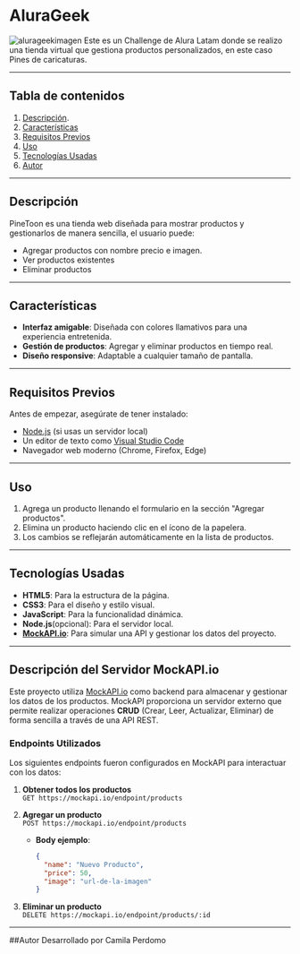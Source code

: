 # AluraGeek
![alurageekimagen](https://github.com/user-attachments/assets/7f0bc4a3-fd40-41d5-b448-44b7bb0e167c)
Este es un Challenge de Alura Latam donde se realizo una tienda virtual que gestiona productos personalizados, en este caso Pines de caricaturas.

---

## Tabla de contenidos
1. [Descripción](#descripción).
2. [Características](#características)
3. [Requisitos Previos](#requisitos-previos)
4. [Uso](#uso)
5. [Tecnologías Usadas](#tecnologías-usadas)
6. [Autor](#autor)

---

## Descripción 
PineToon es una tienda web diseñada para mostrar productos y gestionarlos de manera sencilla, el usuario puede:
- Agregar productos con nombre precio e imagen.
- Ver productos existentes
- Eliminar productos

---

## Características 
- **Interfaz amigable**: Diseñada con colores llamativos para una experiencia entretenida.
- **Gestión de productos**: Agregar y eliminar productos en tiempo real.
- **Diseño responsive**: Adaptable a cualquier tamaño de pantalla.

---

## Requisitos Previos
Antes de empezar, asegúrate de tener instalado:
- [Node.js](https://nodejs.org/) (si usas un servidor local)
- Un editor de texto como [Visual Studio Code](https://code.visualstudio.com/)
- Navegador web moderno (Chrome, Firefox, Edge)

---

## Uso
1. Agrega un producto llenando el formulario en la sección "Agregar productos".
2. Elimina un producto haciendo clic en el ícono de la papelera.
3. Los cambios se reflejarán automáticamente en la lista de productos.

---

## Tecnologías Usadas
- **HTML5**: Para la estructura de la página.
- **CSS3**: Para el diseño y estilo visual.
- **JavaScript**: Para la funcionalidad dinámica.
- **Node.js**(opcional): Para el servidor local.
- **[MockAPI.io](https://mockapi.io)**: Para simular una API y gestionar los datos del proyecto.

---

## Descripción del Servidor MockAPI.io
Este proyecto utiliza [MockAPI.io](https://mockapi.io) como backend para almacenar y gestionar los datos de los productos. MockAPI proporciona un servidor externo que permite realizar operaciones **CRUD** (Crear, Leer, Actualizar, Eliminar) de forma sencilla a través de una API REST.

### Endpoints Utilizados
Los siguientes endpoints fueron configurados en MockAPI para interactuar con los datos:

1. **Obtener todos los productos**  
   `GET https://mockapi.io/endpoint/products`

2. **Agregar un producto**  
   `POST https://mockapi.io/endpoint/products`  
   - **Body ejemplo**:
     ```json
     {
       "name": "Nuevo Producto",
       "price": 50,
       "image": "url-de-la-imagen"
     }
     ```

3. **Eliminar un producto**  
   `DELETE https://mockapi.io/endpoint/products/:id`

---

##Autor
Desarrollado por Camila Perdomo

   

